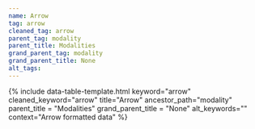 ```yaml
---
name: Arrow
tag: arrow
cleaned_tag: arrow
parent_tag: modality
parent_title: Modalities
grand_parent_tag: modality
grand_parent_title: None
alt_tags: 
---
```


{% include data-table-template.html 
  keyword="arrow" 
  cleaned_keyword="arrow" 
  title="Arrow"
  ancestor_path="modality" 
  parent_title = "Modalities"
  grand_parent_title = "None"
  alt_keywords=""
  context="Arrow formatted data"
%}

